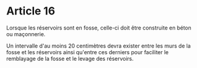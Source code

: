 # Article 16

Lorsque les réservoirs sont en fosse, celle-ci doit être construite en béton ou maçonnerie.

Un intervalle d'au moins 20 centimètres devra exister entre les murs de la fosse et les réservoirs ainsi qu'entre ces derniers pour faciliter le remblayage de la fosse et le levage des réservoirs.

